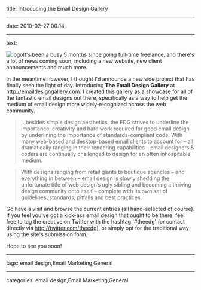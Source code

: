 title: Introducing the Email Design Gallery

----

date: 2010-02-27 00:14

----

text: 

<a href="http://emaildesigngallery.com"><img src="http://www.carbongraffiti.com/wp-content/uploads/2010/02/logo.gif" alt="logo" title="logo" /></a>It's been a busy 5 months since going full-time freelance, and there's a lot of news coming soon, including a new website, new client announcements and much more.

In the meantime however, I thought I'd announce a new side project that has finally seen the light of day.  Introducing <strong>The Email Design Gallery</strong> at <a href="http://emaildesigngallery.com">http://emaildesigngallery.com</a>.  I created this gallery as a showcase for all of the fantastic email designs out there, specifically as a way to help get the medium of email design more widely-recognized across the web community.


<blockquote>...besides simple design aesthetics, the EDG strives to underline the importance, creativity and hard work required for good email design by underlining the importance of standards-compliant code. With many web-based and desktop-based email clients to account for – all dramatically ranging in their rendering capabilities – email designers & coders are continually challenged to design for an often inhospitable medium.</blockquote>


<blockquote>With designs ranging from retail giants to boutique agencies – and everything in between – email design is slowly shedding the unfortunate title of web design’s ugly sibling and becoming a thriving design community onto itself – complete with its own set of guidelines, standards, pitfalls and best practices.</blockquote>



Go have a visit and browse the current entries (all hand-selected of course).  If you feel you've got a kick-ass email design that ought to be there, feel free to tag the creative on Twitter with the hashtag '#theedg' (or contact directly via <a href="http://twitter.com/theedg">http://twitter.com/theedg</a>), or simply opt for the traditional way using the site's submission form.

Hope to see you soon!

----

tags: email design,Email Marketing,General

----

categories: email design,Email Marketing,General